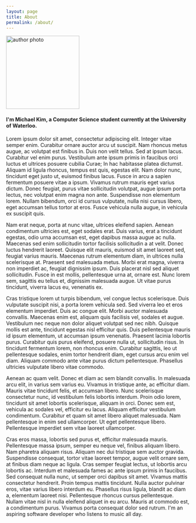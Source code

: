 ```yaml
---
layout: page
title: About
permalink: /about/
---
```


<img src="{{ site.photo }}" alt="author photo" class="img-circle" style="width: 200px" />

#### **I'm Michael Kim, a Computer Science student currently at the University of Waterloo.**

Lorem ipsum dolor sit amet, consectetur adipiscing elit. Integer vitae semper enim. Curabitur ornare auctor arcu ut suscipit. Nam rhoncus metus augue, ac volutpat est finibus in. Duis non velit tellus. Sed at ipsum lacus. Curabitur vel enim purus. Vestibulum ante ipsum primis in faucibus orci luctus et ultrices posuere cubilia Curae; In hac habitasse platea dictumst. Aliquam id ligula rhoncus, tempus est quis, egestas elit. Nam dolor nunc, tincidunt eget justo ut, euismod finibus lacus. Fusce in arcu a sapien fermentum posuere vitae a ipsum. Vivamus rutrum mauris eget varius dictum. Donec feugiat, purus vitae sollicitudin volutpat, augue ipsum porta lectus, nec volutpat enim magna non ante. Suspendisse non elementum lorem. Nullam bibendum, orci id cursus vulputate, nulla nisi cursus libero, eget accumsan tellus tortor at eros. Fusce vehicula nulla augue, in vehicula ex suscipit quis.

Nam erat neque, porta at nunc vitae, ultrices eleifend sapien. Aenean condimentum ultricies est, eget sodales erat. Duis varius, erat a tincidunt egestas, odio urna accumsan est, eget dapibus massa augue ac nulla. Maecenas sed enim sollicitudin tortor facilisis sollicitudin a at velit. Donec luctus hendrerit laoreet. Quisque elit mauris, euismod sit amet laoreet sed, feugiat varius mauris. Maecenas rutrum elementum diam, in ultrices nulla scelerisque at. Praesent sed malesuada metus. Morbi erat magna, viverra non imperdiet ac, feugiat dignissim ipsum. Duis placerat nisl sed aliquet sollicitudin. Fusce in est mollis, pellentesque urna at, ornare est. Nunc lorem sem, sagittis eu tellus et, dignissim malesuada augue. Ut vitae purus tincidunt, viverra lacus eu, venenatis ex.

Cras tristique lorem ut turpis bibendum, vel congue lectus scelerisque. Duis vulputate suscipit nisi, a porta lorem vehicula sed. Sed viverra leo et eros elementum imperdiet. Duis ac congue elit. Morbi auctor malesuada convallis. Maecenas enim est, aliquam quis facilisis vel, sodales et augue. Vestibulum nec neque non dolor aliquet volutpat sed nec nibh. Quisque mollis est ante, tincidunt egestas nisl efficitur quis. Duis pellentesque mauris id ipsum elementum, ut accumsan ipsum venenatis. Praesent lacinia lobortis purus. Curabitur quis purus eleifend, posuere nulla ut, sollicitudin risus. In tincidunt fermentum lorem, non rhoncus enim. Curabitur sagittis, leo ut pellentesque sodales, enim tortor hendrerit diam, eget cursus arcu enim vel diam. Aliquam commodo ante vitae purus dictum pellentesque. Phasellus ultricies vulputate libero vitae commodo.

Aenean ac quam velit. Donec et diam ac sem blandit convallis. In malesuada arcu elit, in varius sem varius eu. Vivamus in tristique ante, ac efficitur diam. Mauris vitae tincidunt felis, et accumsan libero. Nunc scelerisque consectetur nunc, id vestibulum felis lobortis interdum. Proin odio lorem, tincidunt sit amet lobortis scelerisque, aliquam in orci. Donec sem est, vehicula ac sodales vel, efficitur eu lacus. Aliquam efficitur vestibulum condimentum. Curabitur et quam sit amet libero aliquet malesuada. Nam pellentesque in enim sed ullamcorper. Ut eget pellentesque libero. Pellentesque imperdiet sem vitae laoreet ullamcorper.

Cras eros massa, lobortis sed purus et, efficitur malesuada mauris. Pellentesque massa ipsum, semper eu neque vel, finibus aliquam libero. Nam pharetra aliquam risus. Aliquam nec dui tristique sem auctor gravida. Suspendisse consequat, tortor vitae laoreet tempor, augue velit ornare sem, at finibus diam neque ac ligula. Cras semper feugiat lectus, ut lobortis arcu lobortis ac. Interdum et malesuada fames ac ante ipsum primis in faucibus. Sed consequat nulla nunc, ut semper orci dapibus sit amet. Vivamus mattis consectetur hendrerit. Proin tempus mattis tincidunt. Nulla auctor pulvinar eros, vitae varius libero interdum eu. Phasellus risus ligula, blandit ac diam a, elementum laoreet nisi. Pellentesque rhoncus cursus pellentesque. Nullam vitae nisl in nulla eleifend aliquet in eu arcu. Mauris at commodo est, a condimentum purus. Vivamus porta consequat dolor sed rutrum.
I'm an aspiring software developer who listens to music all day.
